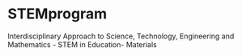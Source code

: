 # STEMprogram
Interdisciplinary Approach to Science, Technology, Engineering and Mathematics - STEM in Education- Materials
